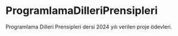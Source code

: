 # ProgramlamaDilleriPrensipleri
 Programlama Dilleri Prensipleri dersi 2024 yılı verilen proje ödevleri.
